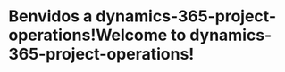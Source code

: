 # <a name="welcome-to-dynamics-365-project-operations"></a><span data-ttu-id="643b4-101">Benvidos a dynamics-365-project-operations!</span><span class="sxs-lookup"><span data-stu-id="643b4-101">Welcome to dynamics-365-project-operations!</span></span>